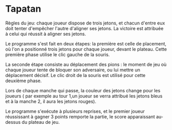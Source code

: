 # Tapatan

Règles du jeu: chaque joueur dispose de trois jetons, et chacun  d'entre eux  doit tenter d'empêcher l'autre d'aligner ses jetons. La  victoire est attribuée à celui qui réussit à aligner ses jetons.

Le programme s'est fait en deux étapes: la première est celle de placement, où l'on a  positionné trois jetons pour chaque joueur, devant le plateau.  Cette première phase utilise le clic gauche de la souris. 

La seconde étape  consiste au déplacement des pions :  le moment de jeu où chaque joueur tente de bloquer son adversaire, ou lui mettre un déplacement décisif. Le clic droit de la souris est utilisé pour cette deuxième phase. 

Lors de chaque manche qui passe, la couleur des  jetons change pour les joueurs ( par exemple au tour 1,un joueur se verra attribué les jetons bleus et à la manche 2, il aura les jetons rouges).

Le programme s'exécute à plusieurs reprises, et le premier joueur réussissant à gagner 3 points remporte la partie, le score apparaissant au-dessus du plateau de jeu.
